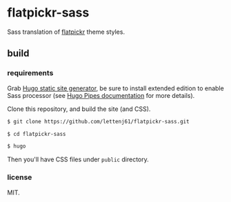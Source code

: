 # flatpickr-sass

Sass translation of [flatpickr][] theme styles.


## build

### requirements

Grab [Hugo static site generator][hugo], be sure to install extended edition to enable Sass processor (see [Hugo Pipes documentation][hugo-pipes] for more details).

Clone this repository, and build the site (and CSS).

```sh
$ git clone https://github.com/lettenj61/flatpickr-sass.git

$ cd flatpickr-sass

$ hugo
```

Then you'll have CSS files under `public` directory.



### license

MIT.


[flatpickr]: https://github.com/flatpickr/flatpickr
[hugo]: https://gohugo.io
[hugo-pipes]: https://gohugo.io/hugo-pipes/scss-sass/